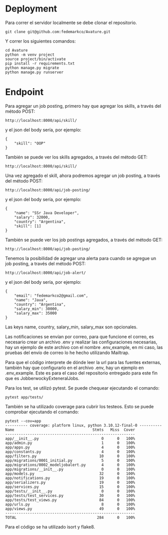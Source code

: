 # Deployment
Para correr el servidor localmente se debe clonar el repositorio.
```
git clone git@github.com:fedemarkco/Avature.git
```
Y correr los siguientes comandos:
```
cd Avature
python -m venv project
source project/bin/activate
pip install -r requirements.txt
python manage.py migrate
python manage.py runserver
```
# Endpoint
Para agregar un job posting, primero hay que agregar los skills, a través del método POST:
```
http://localhost:8000/api/skill/
```
y el json del body sería, por ejemplo:
```
{
    "skill": "OOP"
}
```
También se puede ver los skills agregados, a través del método GET:
```
http://localhost:8000/api/skill/
```
Una vez agregado el skill, ahora podremos agregar un job posting, a través del método POST:
```
http://localhost:8000/api/job-posting/
```
y el json del body sería, por ejemplo:
```
{
    "name": "SSr Java Developer",
    "salary": 32000,
    "country": "Argentina",
    "skill": [1]
}
```
También se puede ver los job postings agregados, a través del método GET:
```
http://localhost:8000/api/job-posting/
```
Tenemos la posibilidad de agregar una alerta para cuando se agregue un job posting, a través del método POST:
```
http://localhost:8000/api/job-alert/
```
y el json del body sería, por ejemplo:
```
{
    "email": "fedemarkco2@gmail.com",
    "name": "Java", 
    "country": "Argentina",
    "salary_min": 30000,
    "salary_max": 35000
}
```
Las keys name, country, salary_min, salary_max son opcionales.

Las notificaciones se envían por correo, para que funcione el correo, es necesario crear un archivo .env y realizar las configuraciones necesarias, hay un ejemplo de este archivo con el nombre .env_example, en mi caso, las pruebas del envío de correo lo he hecho utilizando Mailtrap.

Para que el código interprete de dónde leer la url para las fuentes externas, también hay que configurarlo en el archivo .env, hay un ejemplo en .env_example. Este es para el caso del repositorio entregado para este fin que es JobberwockyExteneralJobs.

Para los test, se utilizó pytest. Se puede chequear ejecutando el comando:
```
pytest app/tests/
```
También se ha utilizado coverage para cubrir los testeos. Esto se puede comprobar ejecutando el comando:
```
pytest --cov=app
---------- coverage: platform linux, python 3.10.12-final-0 ----------
Name                                   Stmts   Miss  Cover
----------------------------------------------------------
app/__init__.py                            0      0   100%
app/admin.py                               1      0   100%
app/apps.py                                4      0   100%
app/constants.py                           4      0   100%
app/filters.py                            10      0   100%
app/migrations/0001_initial.py             5      0   100%
app/migrations/0002_modeljobalert.py       4      0   100%
app/migrations/__init__.py                 0      0   100%
app/models.py                             32      0   100%
app/notifications.py                      19      0   100%
app/serializers.py                        19      0   100%
app/services.py                           15      0   100%
app/tests/__init__.py                      0      0   100%
app/tests/test_services.py                30      0   100%
app/tests/test_views.py                   84      0   100%
app/urls.py                                8      0   100%
app/views.py                              49      0   100%
----------------------------------------------------------
TOTAL                                    284      0   100%
```

Para el código se ha utilizado isort y flake8.
